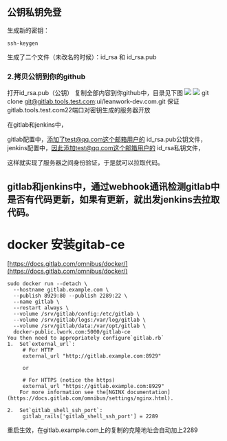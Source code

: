 ## 公钥私钥免登

生成新的密钥：
~~~
ssh-keygen
~~~
生成了二个文件（未改名的时候）：id\_rsa 和 id\_rsa.pub
### 2.拷贝公钥到你的github
打开id\_rsa.pub（公钥） 复制全部内容到你github中，目录见下图
![](images/screenshot_1557131582436.png)
![](images/screenshot_1557131594755.png)
git clone git@gitlab.tools.test.com:ui/leanwork-dev.com.git
保证gitlab.tools.test.com22端口对密钥生成的服务器开放

在gitlab和jenkins中，

gitlab配置中，添加了test@qq.com这个邮箱用户的 id_rsa.pub公钥文件， 
jenkins配置中，因此添加test@qq.com这个邮箱用户的 id_rsa私钥文件，

这样就实现了服务器之间身份验证，于是就可以拉取代码。

gitlab和jenkins中，通过webhook通讯检测gitlab中是否有代码更新，如果有更新，就出发jenkins去拉取代码。
--------------------- 
# **docker 安装gitab-ce**
[https://docs.gitlab.com/omnibus/docker/](https://docs.gitlab.com/omnibus/docker/)
```
sudo docker run --detach \
  --hostname gitlab.example.com \
  --publish 8929:80 --publish 2289:22 \
  --name gitlab \
  --restart always \
  --volume /srv/gitlab/config:/etc/gitlab \
  --volume /srv/gitlab/logs:/var/log/gitlab \
  --volume /srv/gitlab/data:/var/opt/gitlab \
  docker-public.lwork.com:5000/gitlab-ce
You then need to appropriately configure`gitlab.rb`
1.  Set`external_url`:
     # For HTTP
     external_url "http://gitlab.example.com:8929"
    
     or
    
     # For HTTPS (notice the https)
     external_url "https://gitlab.example.com:8929"  
    For more information see the[NGINX documentation](https://docs.gitlab.com/omnibus/settings/nginx.html).
    
2.  Set`gitlab_shell_ssh_port`:
     gitlab_rails['gitlab_shell_ssh_port'] = 2289
```
重启生效，在gitlab.example.com上的复制的克隆地址会自动加上2289

